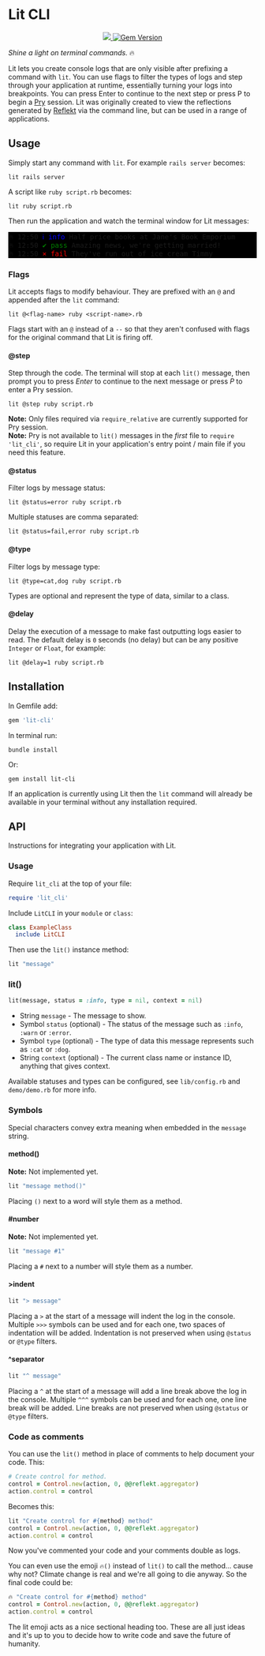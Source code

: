 # Lit CLI

<p align="center">
  <a href="https://www.mozilla.org/MPL/2.0/" alt="MPLv2 License">
    <img src="https://img.shields.io/badge/license-MPLv2-blue.svg" />
  </a>
  <a href="https://rubygems.org/gems/lit-cli">
    <img src="https://badge.fury.io/rb/lit-cli.svg" alt="Gem Version" />
  </a>
</p>

*Shine a light on terminal commands.* 🔥

Lit lets you create console logs that are only visible after prefixing a command with `lit`. You can use flags to filter the types of logs and step through your application at runtime, essentially turning your logs into breakpoints. You can press Enter to continue to the next step or press P to begin a [Pry](https://github.com/pry/pry) session. Lit was originally created to view the reflections generated by [Reflekt](https://reflekt.dev) via the command line, but can be used in a range of applications.

## Usage

Simply start any command with `lit`. For example `rails server` becomes:
```
lit rails server
```

A script like `ruby script.rb` becomes:
```
lit ruby script.rb
```

Then run the application and watch the terminal window for Lit messages:
<pre class="code" style="background:black">
🔥 12:50 <span style="color:blue">ℹ info</span> Half price books at Jane's Book Emporium
🔥 12:50 <span style="color:green">✔ pass</span> Amazing news, we're getting married!
🔥 12:50 <span style="color:red">⨯ fail</span> They've run out of ice cream Timmy
</pre>

### Flags

Lit accepts flags to modify behaviour. They are prefixed with an `@` and appended after the `lit` command:
```
lit @<flag-name> ruby <script-name>.rb
```

Flags start with an `@` instead of a `--` so that they aren't confused with flags for the original command that Lit is firing off.

#### @step

Step through the code. The terminal will stop at each `lit()` message, then prompt you to press *Enter* to continue to the next message or press *P* to enter a Pry session.
```
lit @step ruby script.rb
```

**Note:** Only files required via `require_relative` are currently supported for Pry session.  
**Note:** Pry is not available to `lit()` messages in the *first* file to `require 'lit_cli'`, so require Lit in your application's entry point / main file if you need this feature.

#### @status

Filter logs by message status:
```
lit @status=error ruby script.rb
```

Multiple statuses are comma separated:
```
lit @status=fail,error ruby script.rb
```

#### @type

Filter logs by message type:
```
lit @type=cat,dog ruby script.rb
```

Types are optional and represent the type of data, similar to a class.

#### @delay

Delay the execution of a message to make fast outputting logs easier to read. The default delay is `0` seconds (no delay) but can be any positive `Integer` or `Float`, for example:
```
lit @delay=1 ruby script.rb
```

## Installation

In Gemfile add:
```ruby
gem 'lit-cli'
```  

In terminal run:
```
bundle install
```

Or:
```
gem install lit-cli
```

If an application is currently using Lit then the `lit` command will already be available in your terminal without any installation required.

## API

Instructions for integrating your application with Lit.

### Usage

Require `lit_cli` at the top of your file:
```ruby
require 'lit_cli'
```

Include `LitCLI` in your `module` or `class`:
```ruby
class ExampleClass
  include LitCLI
```

Then use the `lit()` instance method:
```ruby
lit "message"
```

### lit()

```ruby
lit(message, status = :info, type = nil, context = nil)
```

* String `message` - The message to show.
* Symbol `status` (optional) - The status of the message such as `:info`, `:warn` or `:error`.
* Symbol `type` (optional) - The type of data this message represents such as `:cat` or `:dog`.
* String `context` (optional) - The current class name or instance ID, anything that gives context.

Available statuses and types can be configured, see `lib/config.rb` and `demo/demo.rb` for more info.

### Symbols

Special characters convey extra meaning when embedded in the `message` string.

#### method()

**Note:** Not implemented yet.

```ruby
lit "message method()"
```

Placing `()` next to a word will style them as a method.

#### #number

**Note:** Not implemented yet.

```ruby
lit "message #1"
```

Placing a `#` next to a number will style them as a number.

#### >indent

```ruby
lit "> message"
```

Placing a `>` at the start of a message will indent the log in the console. Multiple `>>>` symbols can be used and for each one, two spaces of indentation will be added. Indentation is not preserved when using `@status` or `@type` filters.

#### ^separator

```ruby
lit "^ message"
```

Placing a `^` at the start of a message will add a line break above the log in the console. Multiple `^^^` symbols can be used and for each one, one line break will be added. Line breaks are not preserved when using `@status` or `@type` filters.

### Code as comments

You can use the `lit()` method in place of comments to help document your code. This:
```ruby
# Create control for method.
control = Control.new(action, 0, @@reflekt.aggregator)
action.control = control
```

Becomes this:
```ruby
lit "Create control for #{method} method"
control = Control.new(action, 0, @@reflekt.aggregator)
action.control = control
```

Now you've commented your code and your comments double as logs.

You can even use the emoji `🔥()` instead of `lit()` to call the method... cause why not? Climate change is real and we're all going to die anyway. So the final code could be:

```ruby
🔥 "Create control for #{method} method"
control = Control.new(action, 0, @@reflekt.aggregator)
action.control = control
```

The lit emoji acts as a nice sectional heading too. These are all just ideas and it's up to you to decide how to write code and save the future of humanity.
